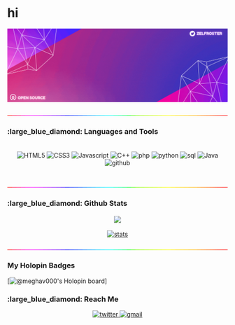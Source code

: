 # hi
<img src="./github-banner.gif">

<p align="center">
<img src="./rainbow-superthin.gif">
<p>

<!--
![-----------------------------------------------------](https://raw.githubusercontent.com/andreasbm/readme/master/assets/lines/rainbow.png)
-->

<h3>:large_blue_diamond: Languages and Tools</h3>

<p align="center" style="padding: 20px">
    <img src="https://img.shields.io/badge/html5-%23E34F26.svg?style=for-the-badge&logo=html5&logoColor=white" alt="HTML5">
    <img src="https://img.shields.io/badge/css3-%231572B6.svg?style=for-the-badge&logo=css3&logoColor=white" alt="CSS3">
    <img src="https://img.shields.io/badge/javascript-%23323330.svg?style=for-the-badge&logo=javascript" alt="Javascript">
    <img src="https://img.shields.io/badge/c++-%2300599C.svg?style=for-the-badge&logo=c%2B%2B&logoColor=white" alt="C++">
    <img src="https://img.shields.io/badge/PHP-777BB4?style=for-the-badge&logo=php&logoColor=white" alt="php">
   <img src="https://img.shields.io/badge/Python-FFD43B?style=for-the-badge&logo=python&logoColor=blue" alt="python">
   <img src="https://img.shields.io/badge/MySQL-005C84?style=for-the-badge&logo=mysql&logoColor=white" alt="sql">
    <img src="https://img.shields.io/badge/java-%23ED8B00.svg?style=for-the-badge&logo=java&logoColor=white" alt="Java">
    <img src="https://img.shields.io/badge/github-%23121011.svg?style=for-the-badge&logo=github&logoColor=white" alt="github">
   
</p>

<p align="center">
<img src="./rainbow-superthin.gif">
<p>

<h3>:large_blue_diamond: Github Stats</h3>

<p align="center">
    <a href="https://github.com/meghav31">
        <img align="center" src="https://github-readme-stats.vercel.app/api?username=meghav31&theme=radical">
    </a>
    <br><br>
    <a href="https://github.com/zelfroster">
        <img src="https://github-readme-streak-stats.herokuapp.com?user=meghav31&theme=radical" alt="stats">
    </a>
<p>

<p align="center">
<img src="./rainbow-superthin.gif">
<p>
    
### My Holopin Badges

[![@meghav000's Holopin board](https://www.holopin.io/@meghav000)]
   


<h3>:large_blue_diamond: Reach Me</h3>
<p align="center">
    <a href="https://twitter.com/MeghaVi11199697">
        <img src="https://img.shields.io/badge/Twitter-%231DA1F2.svg?style=for-the-badge&logo=Twitter&logoColor=white" alt="twitter">
    </a>
    <a href="mailto:vmegha1231@gmail.com">
        <img src="https://img.shields.io/badge/Gmail-D14836?style=for-the-badge&logo=gmail&logoColor=white" alt="gmail">
    </a>
<p>



<!---
sumit-kumar-soni/sumit-kumar-soni is a ✨ special ✨ repository because its `README.md` (this file) appears on your GitHub profile.
You can click the Preview link to take a look at your changes.
--->
